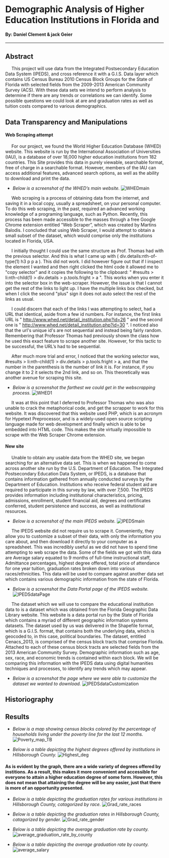 # Demographic Analysis of Higher Education Institutions in Florida and
#### By: Daniel Clement & jack Geier
---
## Abstract

&nbsp;&nbsp;&nbsp;&nbsp;&nbsp;This project will use data from the Integrated Postsecondary Education Data System (IPEDS), and cross reference it with a G.I.S. Data layer which contains US Census Bureau 2010 Census Block Groups for the State of Florida with selected fields from the 2009-2013 American Community Survey (ACS). With these data sets we intend to perform analysis to determine if there are any trends or correlations we can identify. Some possible questions we could look at are and graduation rates as well as tuition costs compared to various demographics.

## Data Transparency and Manipulations

#### **Web Scraping attempt**


&nbsp;&nbsp;&nbsp;&nbsp;&nbsp;For our project, we found the World Higher Education Database (WHED) website. This website is run by the International Association of Universities (IAU), is a database of over 18,000 higher education institutions from 182 countries. This Site provides this data in purely viewable, searchable format, free of charge in a searchable format. However, members of the IAU can access additional features, advanced search options, as well as the ability to download and print the data.<br />
- *Below is a screenshot of the WHED’s main website.*
![WHEDmain](WHEDmain.PNG)

&nbsp;&nbsp;&nbsp;&nbsp;&nbsp;Web scraping is a process of obtaining data from the internet, and saving it in a local copy, usually a spreadsheet, on your personal computer.  To do this web scraping, in the past, required an advanced working knowledge of a programing language, such as Python. Recently, this process has been made accessible to the masses through a free Google Chrome extension entitled “Web Scraper”, which was created by Martins Balodis. I concluded that using Web Scraper, I would attempt to obtain a small subset of the dataset, which would comprise only the institutions located in Florida, USA.<br /> 

&nbsp;&nbsp;&nbsp;&nbsp;&nbsp;I initially thought I could use the same structure as Prof. Thomas had with the previous selector. And this is what I came up with ( div.details:nth-of-type(1) h3 p p a ). This did not work. I did however figure out that if I inspect the element I wanted and then right clicked the html code it allowed me to "copy selector" and it copies the following to the clipboard: " #results > li:nth-child(1) > div.details > p.tools.fright > a ". This works when you enter it into the selector box in the web-scraper. However, the issue is that I cannot get the rest of the links to light up. I have the multiple links box checked, but when I click the second "plus" sign it does not auto select the rest of the links as usual.<br />   

&nbsp;&nbsp;&nbsp;&nbsp;&nbsp;I could discern that each of the links I was attempting to select, had a URL that identical, aside from a few id numbers. For instance, the first links URL is " http://www.whed.net/detail_institution.php?id=26 " and the second one is " http://www.whed.net/detail_institution.php?id=30 ". I noticed also that the url's unique id's are not sequential and instead being fairly random. Remembering that Professor Thomas had previously shown the class how he used this exact feature to scrape another site. However, for this tactic to be successful, the URL’s had to be sequential.<br /> 

&nbsp;&nbsp;&nbsp;&nbsp;&nbsp;After much more trial and error, I noticed that the working selector was, #results > li:nth-child(1) > div.details > p.tools.fright > a, and that the number in the parenthesis is the number of link it is. For instance, if you change it to 2 it selects the 2nd link, and so on. This theoretically was another avenue for scraping this site.<br />
- *Below is a screenshot the farthest we could get in the webscrapping process.*
![WHED1](WHED1.PNG)

&nbsp;&nbsp;&nbsp;&nbsp;&nbsp;It was at this point that I deferred to Professor Thomas who was also unable to crack the metaphorical code, and get the scrapper to work for this website. It was discovered that this website used PHP, which is an acronym for Hypetext Preprocessor, and is a widely-used open source scripting language made for web development and finally which is able to be embedded into HTML code. This makes the site virtually impossible to scrape with the Web Scraper Chrome extension.<br />

#### **New site**
&nbsp;&nbsp;&nbsp;&nbsp;&nbsp;Unable to obtain any usable data from the WHED site, we began searching for an alternative data set. This is when we happened to come across another site run by the U.S. Department of Education. The Integrated Postsecondary Education Data System, or IPEDS, is a database that contains information gathered from annually conducted surveys by the Department of Education. Institutions who receive federal student aid are required to participate in this survey by law, with over 7,500. The IPEDS provides information including institutional characteristics, pricing, admissions, enrollment, student financial aid, degrees and certificates conferred, student persistence and success, as well as institutional resources.<br /> 
- *Below is a screenshot of the main IPEDS website.*
![IPEDSmain](IPEDSmain.PNG)

&nbsp;&nbsp;&nbsp;&nbsp;&nbsp;The IPEDS website did not require us to scrape it. Conveniently, they allow you to customize a subset of their data, with only the information you care about, and then download it directly to your computer as a spreadsheet. This was incredibly useful as we did not have to spend time attempting to web scrape the data. Some of the fields we got with this data are Average salary equated to 9 months of full-time instructional staff, Admittance percentages, highest degree offered, total price of attendance for one year tuition, graduation rates broken down into various races/ethnicities. This data will be used to compare against another data set which contains various demographic information from the state of Florida.<br />
- *Below is a screenshot the Data Portal page of the IPEDS website.*
![IPEDSdataPage](IPEDSdataPage.PNG)

&nbsp;&nbsp;&nbsp;&nbsp;&nbsp;The dataset which we will use to compare the educational institution data to is a dataset which was obtained from the Florida Geographic Data Library website. This website is a data portal run by the State of Florida which contains a myriad of different geographic information systems datasets. The dataset used by us was delivered in the Shapefile format, which is a G.I.S. format, that contains both the underlying data, which is geocoded to, in this case, political boundaries.  The dataset, entitled Cenacs_2013, is comprised of the census block tracts that comprise Florida. Attached to each of these census block tracts are selected fields from the 2013 American Community Survey. Demographic information such as age, sex, race, and economic trends is contained within each block. We will be comparing this information with the IPEDS data using digital humanities techniques and processes, to identify any trends which may appear.
- *Below is a screenshot the page where we were able to customize the dataset we wanted to download.*
![IPEDSdataCustomization](IPEDSdataCustomization.PNG)

## Historiography


## Results

- *Below is a map showing census blocks colored by the percentage of households living under the poverty line for the last 12 months.*
![Poverty_map_TB](Poverty_map_Tampa_Bay.jpg)

- *Below is a table depicting the highest degrees offered by institutions in Hillsborough County.*
![Highest_deg](Hillsborough_Highest_Deg.PNG)

#### As is evident by the graph, there are a wide variety of degrees offered by institions. As a result, this makes it more convenient and accessible for everyone to attain a higher education degree of some form. However, this does not mean that attaining the degree will be any easier, just that there is more of an opportunity presented. 

- *Below is a table depicting the graduation rates for various institutions in Hillsborough County, catagorized by race.*
![Grad_rate_races](Grad_Rate_Races.PNG)


- *Below is a table depicting the graduation rates in Hillsborough County, catagorized by gender.*
![Grad_rate_gender](Grad_rate_gender.PNG)

- *Below is a table depicting the average graduation rate by county.*
![average_graduation_rate_by_county](average_graduation_rate_by_county.PNG)

- *Below is a table depicting the average graduation rate by county.*
![average_salary](average_salary_of_teaching_staff.PNG)








